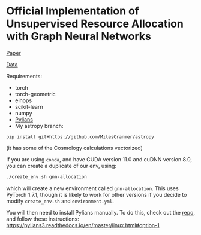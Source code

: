 # Official Implementation of Unsupervised Resource Allocation with Graph Neural Networks

[Paper](https://arxiv.org/abs/2106.09761)

[Data](https://app.globus.org/file-manager?origin_id=75a68b36-a6c0-11eb-92d8-6b08dd67ff48&origin_path=%2F)

Requirements:

- torch
- torch-geometric
- einops
- scikit-learn
- numpy
- [Pylians](https://github.com/franciscovillaescusa/Pylians3)
- My astropy branch:
```
pip install git+https://github.com/MilesCranmer/astropy
```
(it has some of the Cosmology calculations vectorized)

If you are using `conda`, and have CUDA version 11.0 and cuDNN version 8.0, you can create a duplicate of our env, using:
```bash
./create_env.sh gnn-allocation
```
which will create a new environment called `gnn-allocation`. This uses PyTorch 1.7.1, though it is likely to work for other versions if you decide to modify `create_env.sh` and `environment.yml`.

You will then need to install Pylians manually. To do this, check out the
[repo](https://github.com/franciscovillaescusa/Pylians3),
and follow these instructions: https://pylians3.readthedocs.io/en/master/linux.html#option-1
